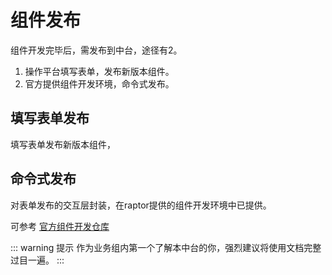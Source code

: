 # 组件发布
组件开发完毕后，需发布到中台，途径有2。

1. 操作平台填写表单，发布新版本组件。
2. 官方提供组件开发环境，命令式发布。

## 填写表单发布
填写表单发布新版本组件，

## 命令式发布
对表单发布的交互层封装，在raptor提供的组件开发环境中已提供。

可参考 [官方组件开发仓库](command.html) 

::: warning 提示
作为业务组内第一个了解本中台的你，强烈建议将使用文档完整过目一遍。
:::

